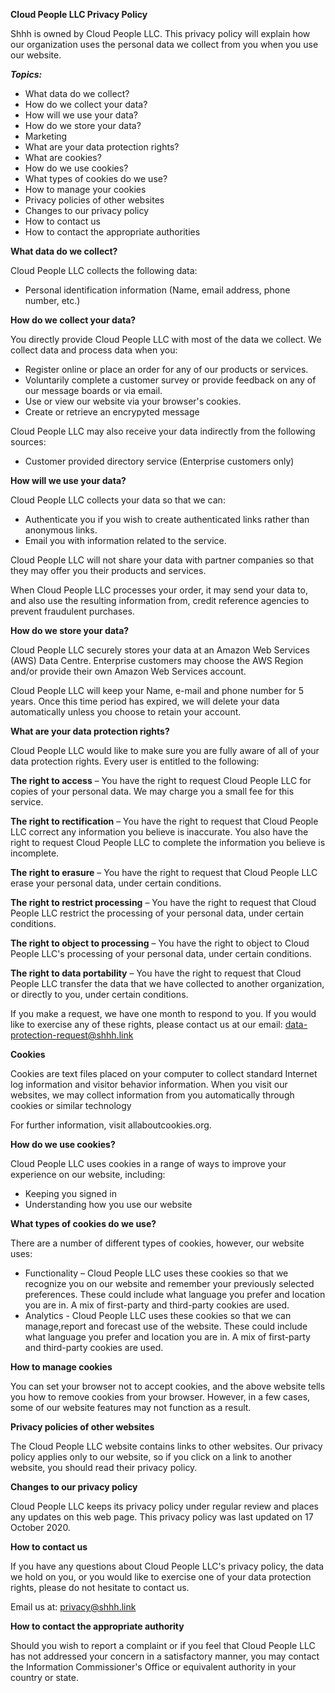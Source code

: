 **Cloud People LLC Privacy Policy**

Shhh is owned by Cloud People LLC. This privacy policy will explain how our organization uses the personal data we collect from you when you use our website.

***Topics:***

- What data do we collect?
- How do we collect your data?
- How will we use your data?
- How do we store your data?
- Marketing
- What are your data protection rights?
- What are cookies?
- How do we use cookies?
- What types of cookies do we use?
- How to manage your cookies
- Privacy policies of other websites
- Changes to our privacy policy
- How to contact us
- How to contact the appropriate authorities

**What data do we collect?**

Cloud People LLC collects the following data:

- Personal identification information (Name, email address, phone number, etc.)

**How do we collect your data?**

You directly provide Cloud People LLC with most of the data we collect. We collect data and process data when you:

- Register online or place an order for any of our products or services.
- Voluntarily complete a customer survey or provide feedback on any of our message boards or via email.
- Use or view our website via your browser&#39;s cookies.
- Create  or retrieve an encrypyted message 

Cloud People LLC may also receive your data indirectly from the following sources:

- Customer provided directory service (Enterprise customers only)

**How will we use your data?**

Cloud People LLC collects your data so that we can:

- Authenticate you if you wish to create authenticated links rather than anonymous links.
- Email you with information related to the service.

Cloud People LLC will not share your data with partner companies so that they may offer you their products and services.

When Cloud People LLC processes your order, it may send your data to, and also use the resulting information from, credit reference agencies to prevent fraudulent purchases.

**How do we store your data?**

Cloud People LLC securely stores your data at an Amazon Web Services (AWS) Data Centre. Enterprise  customers may choose the AWS Region and/or provide their own Amazon Web Services account.

Cloud People LLC will keep your Name, e-mail and phone number for 5 years. Once this time period has expired, we will delete your data automatically unless you choose to retain your account.


**What are your data protection rights?**

Cloud People LLC would like to make sure you are fully aware of all of your data protection rights. Every user is entitled to the following:

**The right to access**  – You have the right to request Cloud People LLC for copies of your personal data. We may charge you a small fee for this service.

**The right to rectification**  – You have the right to request that Cloud People LLC correct any information you believe is inaccurate. You also have the right to request Cloud People LLC to complete the information you believe is incomplete.

**The right to erasure**  – You have the right to request that Cloud People LLC erase your personal data, under certain conditions.

**The right to restrict processing**  – You have the right to request that Cloud People LLC restrict the processing of your personal data, under certain conditions.

**The right to object to processing**  – You have the right to object to Cloud People LLC&#39;s processing of your personal data, under certain conditions.

**The right to data portability**  – You have the right to request that Cloud People LLC transfer the data that we have collected to another organization, or directly to you, under certain conditions.

If you make a request, we have one month to respond to you. If you would like to exercise any of these rights, please contact us at our email: data-protection-request@shhh.link


**Cookies**

Cookies are text files placed on your computer to collect standard Internet log information and visitor behavior information. When you visit our websites, we may collect information from you automatically through cookies or similar technology

For further information, visit allaboutcookies.org.

**How do we use cookies?**

Cloud People LLC uses cookies in a range of ways to improve your experience on our website, including:

- Keeping you signed in
- Understanding how you use our website

**What types of cookies do we use?**

There are a number of different types of cookies, however, our website uses:

- Functionality – Cloud People LLC uses these cookies so that we recognize you on our website and remember your previously selected preferences. These could include what language you prefer and location you are in. A mix of first-party and third-party cookies are used.
- Analytics - Cloud People LLC uses these cookies so that we can manage,report and forecast use  of the website. These could include what language you prefer and location you are in. A mix of first-party and third-party cookies are used.

**How to manage cookies**

You can set your browser not to accept cookies, and the above website tells you how to remove cookies from your browser. However, in a few cases, some of our website features may not function as a result.

**Privacy policies of other websites**

The Cloud People LLC website contains links to other websites. Our privacy policy applies only to our website, so if you click on a link to another website, you should read their privacy policy.

**Changes to our privacy policy**

Cloud People LLC keeps its privacy policy under regular review and places any updates on this web page. This privacy policy was last updated on 17 October 2020.

**How to contact us**

If you have any questions about Cloud People LLC&#39;s privacy policy, the data we hold on you, or you would like to exercise one of your data protection rights, please do not hesitate to contact us.

Email us at: privacy@shhh.link

**How to contact the appropriate authority**

Should you wish to report a complaint or if you feel that Cloud People LLC has not addressed your concern in a satisfactory manner, you may contact the Information Commissioner&#39;s Office or equivalent authority in your country or state.